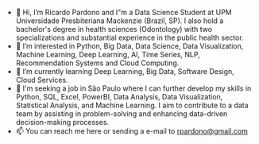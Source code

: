 - 👋 Hi, I’m Ricardo Pardono and I"m a Data Science Student at UPM Universidade Presbiteriana Mackenzie (Brazil, SP).
      I also hold a bachelor's degree in health sciences (Odontology) with two specializations and substantial experience in the public health sector.
- 👀 I’m interested in Python, Big Data, Data Science, Data Visualization, Machine Learning, Deep Learning, AI, Time Series, NLP, Recommendation Systems and Cloud Computing.
- 🌱 I’m currently learning Deep Learning, Big Data, Software Design, Cloud Services.
- 💞️ I'm seeking a job in São Paulo where I can further develop my skills in Python, SQL, Excel, PowerBI, Data Analysis, Data Visualization, Statistical Analysis, and Machine Learning.
      I aim to contribute to a data team by assisting in problem-solving and enhancing data-driven decision-making processes.
- 📫 You can reach me here or sending a e-mail to rpardono@gmail.com

<!---
RickPardono/RickPardono is a ✨ special ✨ repository because its `README.md` (this file) appears on your GitHub profile.
You can click the Preview link to take a look at your changes.
--->
